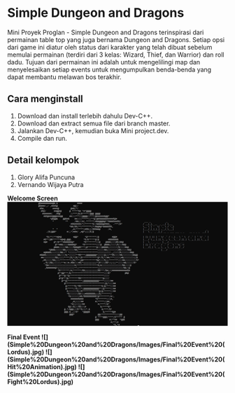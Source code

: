 # Simple Dungeon and Dragons
 
Mini Proyek Proglan - Simple Dungeon and Dragons terinspirasi dari permainan table top yang juga bernama Dungeon and Dragons. Setiap opsi dari game ini diatur oleh status dari karakter yang telah dibuat sebelum memulai permainan (terdiri dari 3 kelas: Wizard, Thief, dan Warrior) dan roll dadu. Tujuan dari permainan ini adalah untuk mengelilingi map dan menyelesaikan setiap events untuk mengumpulkan benda-benda yang dapat membantu melawan bos terakhir.

## Cara menginstall

1. Download dan install terlebih dahulu Dev-C++.
2. Download dan extract semua file dari branch master.
3. Jalankan Dev-C++, kemudian buka Mini project.dev.
4. Compile dan run.

## Detail kelompok

1. Glory Alifa Puncuna
2. Vernando Wijaya Putra


<b>Welcome Screen<b>
![](Simple%20Dungeon%20and%20Dragons/Images/Welcome%20Screen.jpg)

 

 <tr>
  <th><b>Final Event<b></th>
   <th>![](Simple%20Dungeon%20and%20Dragons/Images/Final%20Event%20(Lordus).jpg)</th>
</tr>
  <tr>
  <th></th>
   <th>![](Simple%20Dungeon%20and%20Dragons/Images/Final%20Event%20(Hit%20Animation).jpg)</th>
</tr>
   <tr>
  <th></th>
   <th>![](Simple%20Dungeon%20and%20Dragons/Images/Final%20Event%20(Fight%20Lordus).jpg)</th>
</tr>

